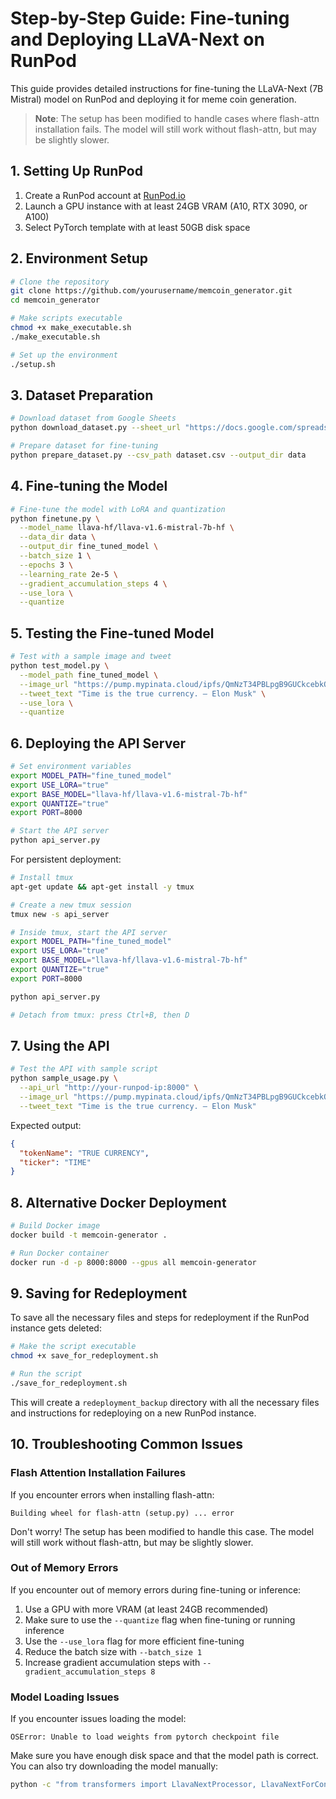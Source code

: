 # Step-by-Step Guide: Fine-tuning and Deploying LLaVA-Next on RunPod

This guide provides detailed instructions for fine-tuning the LLaVA-Next (7B Mistral) model on RunPod and deploying it for meme coin generation.

> **Note**: The setup has been modified to handle cases where flash-attn installation fails. The model will still work without flash-attn, but may be slightly slower.

## 1. Setting Up RunPod

1. Create a RunPod account at [RunPod.io](https://www.runpod.io/)
2. Launch a GPU instance with at least 24GB VRAM (A10, RTX 3090, or A100)
3. Select PyTorch template with at least 50GB disk space

## 2. Environment Setup

```bash
# Clone the repository
git clone https://github.com/yourusername/memcoin_generator.git
cd memcoin_generator

# Make scripts executable
chmod +x make_executable.sh
./make_executable.sh

# Set up the environment
./setup.sh
```

## 3. Dataset Preparation

```bash
# Download dataset from Google Sheets
python download_dataset.py --sheet_url "https://docs.google.com/spreadsheets/d/1I6e4T9CdLsquIHBZsNlZsoNgyZPSsobF58D-jkiGXLk/edit?usp=sharing" --output_csv dataset.csv

# Prepare dataset for fine-tuning
python prepare_dataset.py --csv_path dataset.csv --output_dir data
```

## 4. Fine-tuning the Model

```bash
# Fine-tune the model with LoRA and quantization
python finetune.py \
  --model_name llava-hf/llava-v1.6-mistral-7b-hf \
  --data_dir data \
  --output_dir fine_tuned_model \
  --batch_size 1 \
  --epochs 3 \
  --learning_rate 2e-5 \
  --gradient_accumulation_steps 4 \
  --use_lora \
  --quantize
```

## 5. Testing the Fine-tuned Model

```bash
# Test with a sample image and tweet
python test_model.py \
  --model_path fine_tuned_model \
  --image_url "https://pump.mypinata.cloud/ipfs/QmNzT34PBLpgB9GUCkcebkQa1yt3vnXg8bKCiiVmbrGuyo?img-width=800&img-dpr=2&img-onerror=redirect" \
  --tweet_text "Time is the true currency. — Elon Musk" \
  --use_lora \
  --quantize
```

## 6. Deploying the API Server

```bash
# Set environment variables
export MODEL_PATH="fine_tuned_model"
export USE_LORA="true"
export BASE_MODEL="llava-hf/llava-v1.6-mistral-7b-hf"
export QUANTIZE="true"
export PORT=8000

# Start the API server
python api_server.py
```

For persistent deployment:

```bash
# Install tmux
apt-get update && apt-get install -y tmux

# Create a new tmux session
tmux new -s api_server

# Inside tmux, start the API server
export MODEL_PATH="fine_tuned_model"
export USE_LORA="true"
export BASE_MODEL="llava-hf/llava-v1.6-mistral-7b-hf"
export QUANTIZE="true"
export PORT=8000

python api_server.py

# Detach from tmux: press Ctrl+B, then D
```

## 7. Using the API

```bash
# Test the API with sample script
python sample_usage.py \
  --api_url "http://your-runpod-ip:8000" \
  --image_url "https://pump.mypinata.cloud/ipfs/QmNzT34PBLpgB9GUCkcebkQa1yt3vnXg8bKCiiVmbrGuyo?img-width=800&img-dpr=2&img-onerror=redirect" \
  --tweet_text "Time is the true currency. — Elon Musk"
```

Expected output:

```json
{
  "tokenName": "TRUE CURRENCY",
  "ticker": "TIME"
}
```

## 8. Alternative Docker Deployment

```bash
# Build Docker image
docker build -t memcoin-generator .

# Run Docker container
docker run -d -p 8000:8000 --gpus all memcoin-generator
```

## 9. Saving for Redeployment

To save all the necessary files and steps for redeployment if the RunPod instance gets deleted:

```bash
# Make the script executable
chmod +x save_for_redeployment.sh

# Run the script
./save_for_redeployment.sh
```

This will create a `redeployment_backup` directory with all the necessary files and instructions for redeploying on a new RunPod instance.

## 10. Troubleshooting Common Issues

### Flash Attention Installation Failures

If you encounter errors when installing flash-attn:

```
Building wheel for flash-attn (setup.py) ... error
```

Don't worry! The setup has been modified to handle this case. The model will still work without flash-attn, but may be slightly slower.

### Out of Memory Errors

If you encounter out of memory errors during fine-tuning or inference:

1. Use a GPU with more VRAM (at least 24GB recommended)
2. Make sure to use the `--quantize` flag when fine-tuning or running inference
3. Use the `--use_lora` flag for more efficient fine-tuning
4. Reduce the batch size with `--batch_size 1`
5. Increase gradient accumulation steps with `--gradient_accumulation_steps 8`

### Model Loading Issues

If you encounter issues loading the model:

```
OSError: Unable to load weights from pytorch checkpoint file
```

Make sure you have enough disk space and that the model path is correct. You can also try downloading the model manually:

```bash
python -c "from transformers import LlavaNextProcessor, LlavaNextForConditionalGeneration; processor = LlavaNextProcessor.from_pretrained('llava-hf/llava-v1.6-mistral-7b-hf'); model = LlavaNextForConditionalGeneration.from_pretrained('llava-hf/llava-v1.6-mistral-7b-hf', torch_dtype='auto')"
```
